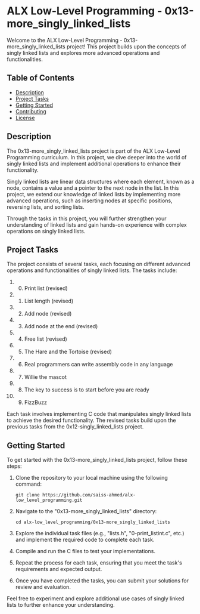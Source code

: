 # ALX Low-Level Programming - 0x13-more_singly_linked_lists

Welcome to the ALX Low-Level Programming - 0x13-more_singly_linked_lists project! This project builds upon the concepts of singly linked lists and explores more advanced operations and functionalities.

## Table of Contents

- [Description](#description)
- [Project Tasks](#project-tasks)
- [Getting Started](#getting-started)
- [Contributing](#contributing)
- [License](#license)

## Description

The 0x13-more_singly_linked_lists project is part of the ALX Low-Level Programming curriculum. In this project, we dive deeper into the world of singly linked lists and implement additional operations to enhance their functionality.

Singly linked lists are linear data structures where each element, known as a node, contains a value and a pointer to the next node in the list. In this project, we extend our knowledge of linked lists by implementing more advanced operations, such as inserting nodes at specific positions, reversing lists, and sorting lists.

Through the tasks in this project, you will further strengthen your understanding of linked lists and gain hands-on experience with complex operations on singly linked lists.

## Project Tasks

The project consists of several tasks, each focusing on different advanced operations and functionalities of singly linked lists. The tasks include:

1. 0. Print list (revised)
2. 1. List length (revised)
3. 2. Add node (revised)
4. 3. Add node at the end (revised)
5. 4. Free list (revised)
6. 5. The Hare and the Tortoise (revised)
7. 6. Real programmers can write assembly code in any language
8. 7. Willie the mascot
9. 8. The key to success is to start before you are ready
10. 9. FizzBuzz

Each task involves implementing C code that manipulates singly linked lists to achieve the desired functionality. The revised tasks build upon the previous tasks from the 0x12-singly_linked_lists project.

## Getting Started

To get started with the 0x13-more_singly_linked_lists project, follow these steps:

1. Clone the repository to your local machine using the following command:
   ```
   git clone https://github.com/saiss-ahmed/alx-low_level_programming.git
   ```

2. Navigate to the "0x13-more_singly_linked_lists" directory:
   ```
   cd alx-low_level_programming/0x13-more_singly_linked_lists
   ```

3. Explore the individual task files (e.g., "lists.h", "0-print_listint.c", etc.) and implement the required code to complete each task.

4. Compile and run the C files to test your implementations.

5. Repeat the process for each task, ensuring that you meet the task's requirements and expected output.

6. Once you have completed the tasks, you can submit your solutions for review and evaluation.

Feel free to experiment and explore additional use cases of singly linked lists to further enhance your understanding.
